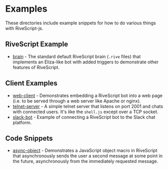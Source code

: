 # Examples

These directories include example snippets for how to do various things with
RiveScript-js.

## RiveScript Example

* [brain](brain/) - The standard default RiveScript brain (`.rive` files) that
  implements an Eliza-like bot with added triggers to demonstrate other features
  of RiveScript.

## Client Examples

* [web-client](web-client/) - Demonstrates embedding a RiveScript bot into a
  web page (i.e. to be served through a web server like Apache or nginx).
* [telnet-server](telnet-server/) - A simple telnet server that listens on port
  2001 and chats with connected users. It's like the `shell.js` except over a
  TCP socket.
* [slack-bot](slack-bot/) - Example of connecting a RiveScript bot to the
  Slack chat platform.

## Code Snippets

* [async-object](async-object/) - Demonstrates a JavaScript object macro in
  RiveScript that asynchronously sends the user a second message at some point
  in the future, asynchronously from the immediately requested message.
